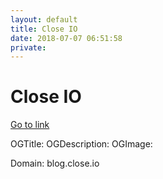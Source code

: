 ```yaml
---
layout: default
title: Close IO
date: 2018-07-07 06:51:58
private: 
---
```


# Close IO

[Go to link](http://blog.close.io/outreach-email-reply)

OGTitle: 
OGDescription: 
OGImage: 

Domain: blog.close.io

